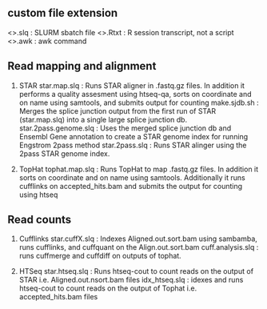 custom file extension
---
<>.slq  : SLURM sbatch file
<>.Rtxt : R session transcript, not a script
<>.awk  : awk command


Read mapping and alignment
---
1) STAR
   star.map.slq : Runs STAR aligner in <RNAseq>.fastq.gz files. In addition it performs a quality assesment using htseq-qa, sorts on coordinate and on name using samtools, and submits output for counting
   make.sjdb.sh : Merges the splice junction output from the first run of STAR (star.map.slq) into a single large splice junction db.
   star.2pass.genome.slq :  Uses the merged splice junction db and Ensembl Gene annotation to create a STAR genome index for running Engstrom 2pass method
   star.2pass.slq : Runs STAR alinger using the 2pass STAR genome index.
   
3) TopHat
   tophat.map.slq : Runs TopHat to map <RNAseq>.fastq.gz files.  In addition it sorts on coordinate and on name using samtools.  Additionally it runs cufflinks on accepted_hits.bam and submits the output for counting using htseq


Read counts
---
1) Cufflinks
   star.cuffX.slq : Indexes Aligned.out.sort.bam using sambamba, runs cufflinks, and cuffquant on the Align.out.sort.bam
   cuff.analysis.slq : runs cuffmerge and cuffdiff on outputs of tophat.  

2) HTSeq
   star.htseq.slq : Runs htseq-cout to count reads on the output of STAR i.e. Aligned.out.nsort.bam files
   idx_htseq.slq : idexes and runs htseq-cout to count reads on the output of Tophat i.e. accepted_hits.bam files